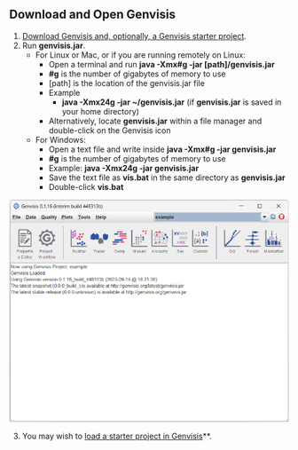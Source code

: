 ## Download and Open Genvisis

1. [Download Genvisis and, optionally, a Genvisis starter project](https://genvisis.org/#/download).
2. Run **genvisis.jar**.
    * For Linux or Mac, or if you are running remotely on Linux:
        * Open a terminal and run **java -Xmx#g -jar [path]/genvisis.jar**
         * **#g** is the number of gigabytes of memory to use
         * [path] is the location of the genvisis.jar file
         * Example
             * **java -Xmx24g -jar ~/genvisis.jar** (if **genvisis.jar** is saved in your home directory)
        * Alternatively, locate **genvisis.jar** within a file manager and double-click on the Genvisis icon
    * For Windows:
        * Open a text file and write inside **java -Xmx#g -jar genvisis.jar**
        * **#g** is the number of gigabytes of memory to use
        * Example: **java -Xmx24g -jar genvisis.jar**
        * Save the text file as **vis.bat** in the same directory as **genvisis.jar**
        * Double-click **vis.bat**

![Image of Genvisis opened for the first time](/Images/GenvisisOpened.png)

3. You may wish to [load a starter project in Genvisis](../#/documentation/GetStarted--import-an-existing-project-into-Genvisis)**.
